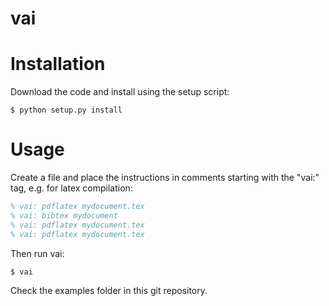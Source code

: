 # vai

# Installation

Download the code and install using the setup script:

```Shell
$ python setup.py install
```

# Usage

Create a file and place the instructions in comments starting with the "vai:" tag, e.g. for latex compilation:

```Latex
% vai: pdflatex mydocument.tex
% vai: bibtex mydocument
% vai: pdflatex mydocument.tex
% vai: pdflatex mydocument.tex
```

Then run vai:

```Shell
$ vai
```

Check the examples folder in this git repository.